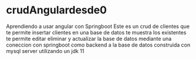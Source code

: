 # crudAngulardesde0
Aprendiendo a usar angular con Springboot
Este es un crud de clientes que te permite insertar clientes en una base de datos te muestra los existentes te permite editar eliminar y actualizar la base de datos mediante una coneccion con springboot como backend a la base de datos construida  con mysql server utilizando un jdk 11  

